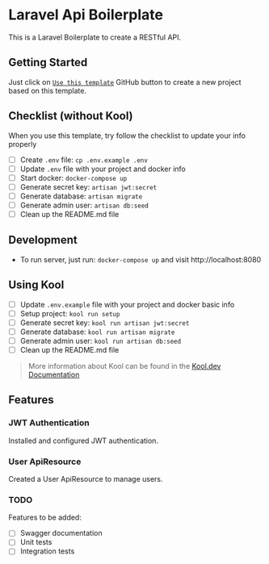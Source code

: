 # Laravel Api Boilerplate
This is a Laravel Boilerplate to create a RESTful API.

## Getting Started
Just click on [`Use this template`](https://github.com/pedrodalvy/laravel-api-boilerplate/generate) GitHub button to create a new project based on this template.

## Checklist (without Kool)
When you use this template, try follow the checklist to update your info properly

- [ ] Create `.env` file: `cp .env.example .env`
- [ ] Update `.env` file with your project and docker info
- [ ] Start docker: `docker-compose up`
- [ ] Generate secret key: `artisan jwt:secret`
- [ ] Generate database: `artisan migrate`
- [ ] Generate admin user: `artisan db:seed`
- [ ] Clean up the README.md file

## Development
- To run server, just run: `docker-compose up` and visit http://localhost:8080

## Using Kool
- [ ] Update `.env.example` file with your project and docker basic info
- [ ] Setup project: `kool run setup`
- [ ] Generate secret key: `kool run artisan jwt:secret`
- [ ] Generate database: `kool run artisan migrate`
- [ ] Generate admin user: `kool run artisan db:seed`
- [ ] Clean up the README.md file

> More information about Kool can be found in the [Kool.dev Documentation](https://kool.dev/docs/getting-started/introduction)

## Features

### JWT Authentication
Installed and configured JWT authentication.

### User ApiResource
Created a User ApiResource to manage users.

### TODO
Features to be added:
- [ ] Swagger documentation
- [ ] Unit tests
- [ ] Integration tests
